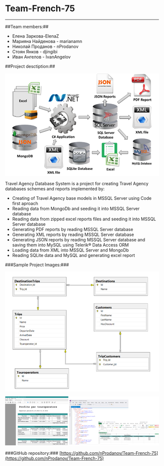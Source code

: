 # Team-French-75
----------

##Team members:##

- Елена Заркова-ElenaZ
- Марияна Найденова - marianamn
- Николай Проданов - nProdanov
- Стоян Янков - djingibi
- Иван Ангелов - IvanAngelov

##Project desctiption:##

![](Images/ProjectScheme.png)

Travel Agency Database System is a project for creating Travel Agency databases schemes and reports implemented by:

 - Creating of Travel Agency base models in MSSQL Server using Code first aproach
 - Reading data from MongoDb and seeding it into MSSQL Server database
 - Reading data from zipped excel reports files and seeding it into MSSQL Server database
 - Generating PDF reports by reading MSSQL Server database
 - Generating XML reports by reading MSSQL Server database
 - Generating JSON reports by reading MSSQL Server database and saving them into MySQL using Telerik® Data Access ORM
 - Loading data from XML into MSSQL Server and MongoDb
 - Reading SQLite data and MySQL and generating excel report



###Sample Project Images:###


![](Images/MSSQL_Diagram.png)



![](Images/Reports.png)




###GitHub repository:###
[https://github.com/nProdanov/Team-French-75](https://github.com/nProdanov/Team-French-75)


